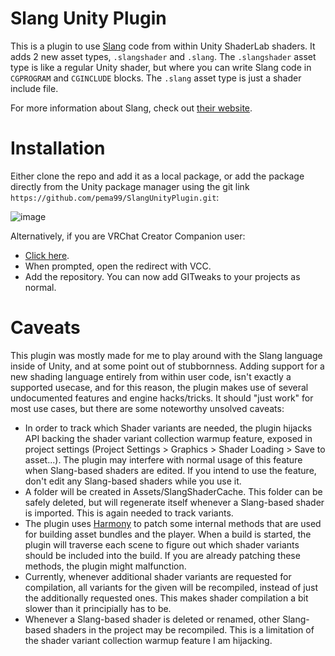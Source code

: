 # Slang Unity Plugin

This is a plugin to use [Slang](https://github.com/shader-slang/slang) code from within Unity ShaderLab shaders. It adds 2 new asset types, `.slangshader` and `.slang`. The `.slangshader` asset type is like a regular Unity shader, but where you can write Slang code in `CGPROGRAM` and `CGINCLUDE` blocks. The `.slang` asset type is just a shader include file.

For more information about Slang, check out [their website](https://shader-slang.com/slang/).

# Installation

Either clone the repo and add it as a local package, or add the package directly from the Unity package manager using the git link `https://github.com/pema99/SlangUnityPlugin.git`:

![image](https://github.com/pema99/SlangUnityPlugin/assets/11212115/4fb0045e-a1f3-4f46-8c56-9ddc2ed4ee46)

Alternatively, if you are VRChat Creator Companion user:
- [Click here](https://pema99.github.io/vpm/redirect.html).
- When prompted, open the redirect with VCC.
- Add the repository. You can now add GITweaks to your projects as normal.

# Caveats

This plugin was mostly made for me to play around with the Slang language inside of Unity, and at some point out of stubbornness. Adding support for a new shading language entirely from within user code, isn't exactly a supported usecase, and for this reason, the plugin makes use of several undocumented features and engine hacks/tricks. It should "just work" for most use cases, but there are some noteworthy unsolved caveats:

- In order to track which Shader variants are needed, the plugin hijacks API backing the shader variant collection warmup feature, exposed in project settings (Project Settings > Graphics > Shader Loading > Save to asset...). The plugin may interfere with normal usage of this feature when Slang-based shaders are edited. If you intend to use the feature, don't edit any Slang-based shaders while you use it.
- A folder will be created in Assets/SlangShaderCache. This folder can be safely deleted, but will regenerate itself whenever a Slang-based shader is imported. This is again needed to track variants.
- The plugin uses [Harmony](https://github.com/pardeike/Harmony) to patch some internal methods that are used for building asset bundles and the player. When a build is started, the plugin will traverse each scene to figure out which shader variants should be included into the build. If you are already patching these methods, the plugin might malfunction.
- Currently, whenever additional shader variants are requested for compilation, all variants for the given will be recompiled, instead of just the additionally requested ones. This makes shader compilation a bit slower than it principially has to be.
- Whenever a Slang-based shader is deleted or renamed, other Slang-based shaders in the project may be recompiled. This is a limitation of the shader variant collection warmup feature I am hijacking.
